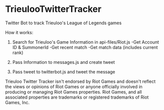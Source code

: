 # TrieulooTwitterTracker
Twitter Bot to track Trieuloo's League of Legends games

How it works: 
1. Search for Trieuloo's Game Information in api-files/Riot.js
    -Get Account ID & SummonerId
    -Get recent match
    -Get match data (includes current rank)

2. Pass Information to messages.js and create tweet

3. Pass tweet to twitterbot.js and tweet the message

Trieuloo Twitter Tracker isn't endorsed by Riot Games and doesn't reflect the views or opinions of Riot Games or anyone officially involved in producing or managing Riot Games properties. Riot Games, and all associated properties are trademarks or registered trademarks of Riot Games, Inc.
